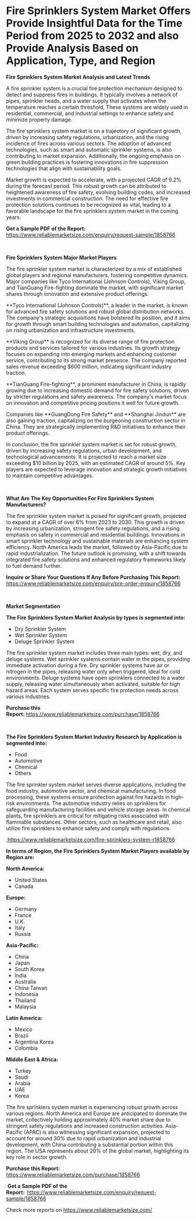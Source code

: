 <p><h1>Fire Sprinklers System Market Offers Provide Insightful Data for the Time Period from 2025 to 2032 and also Provide Analysis Based on Application, Type, and Region</h1></p><p><strong>Fire Sprinklers System Market Analysis and Latest Trends</strong></p>
<p><p>A fire sprinkler system is a crucial fire protection mechanism designed to detect and suppress fires in buildings. It typically involves a network of pipes, sprinkler heads, and a water supply that activates when the temperature reaches a certain threshold. These systems are widely used in residential, commercial, and industrial settings to enhance safety and minimize property damage.</p><p>The fire sprinklers system market is on a trajectory of significant growth, driven by increasing safety regulations, urbanization, and the rising incidence of fires across various sectors. The adoption of advanced technologies, such as smart and automatic sprinkler systems, is also contributing to market expansion. Additionally, the ongoing emphasis on green building practices is fostering innovations in fire suppression technologies that align with sustainability goals.</p><p>Market growth is expected to accelerate, with a projected CAGR of 9.2% during the forecast period. This robust growth can be attributed to heightened awareness of fire safety, evolving building codes, and increased investments in commercial construction. The need for effective fire protection solutions continues to be recognized as vital, leading to a favorable landscape for the fire sprinklers system market in the coming years.</p></p>
<p><strong>Get a Sample PDF of the Report:&nbsp;</strong> <a href="https://www.reliablemarketsize.com/enquiry/request-sample/1858766?utm_campaign=2246&utm_medium=2&utm_source=Github&utm_content=ia&utm_term=19022025&utm_id=fire-sprinklers-system">https://www.reliablemarketsize.com/enquiry/request-sample/1858766</a></p>
<p>&nbsp;</p>
<p><strong>Fire Sprinklers System Major Market Players</strong></p>
<p><p>The fire sprinkler system market is characterized by a mix of established global players and regional manufacturers, fostering competitive dynamics. Major companies like Tyco International (Johnson Controls), Viking Group, and TianGuang Fire-fighting dominate the market, with significant market shares through innovation and extensive product offerings.</p><p>**Tyco International (Johnson Controls)**, a leader in the market, is known for advanced fire safety solutions and robust global distribution networks. The company's strategic acquisitions have bolstered its position, and it aims for growth through smart building technologies and automation, capitalizing on rising urbanization and infrastructure investments.</p><p>**Viking Group** is recognized for its diverse range of fire protection products and services tailored for various industries. Its growth strategy focuses on expanding into emerging markets and enhancing customer service, contributing to its strong market presence. The company reported sales revenue exceeding $600 million, indicating significant industry traction.</p><p>**TianGuang Fire-fighting**, a prominent manufacturer in China, is rapidly growing due to increasing domestic demand for fire safety solutions, driven by stricter regulations and safety awareness. The company's market focus on innovation and competitive pricing positions it well for future growth.</p><p>Companies like **GuangDong Fire Safety** and **Shanghai Jindun** are also gaining traction, capitalizing on the burgeoning construction sector in China. They are strategically implementing R&D initiatives to enhance their product offerings.</p><p>In conclusion, the fire sprinkler system market is set for robust growth, driven by increasing safety regulations, urban development, and technological advancements. It is projected to reach a market size exceeding $10 billion by 2025, with an estimated CAGR of around 5%. Key players are expected to leverage innovation and strategic growth initiatives to maintain competitive advantages.</p></p>
<p>&nbsp;</p>
<p><strong>What Are The Key Opportunities For Fire Sprinklers System Manufacturers?</strong></p>
<p><p>The fire sprinkler system market is poised for significant growth, projected to expand at a CAGR of over 6% from 2023 to 2030. This growth is driven by increasing urbanization, stringent fire safety regulations, and a rising emphasis on safety in commercial and residential buildings. Innovations in smart sprinkler technology and sustainable materials are enhancing system efficiency. North America leads the market, followed by Asia-Pacific due to rapid industrialization. The future outlook is promising, with a shift towards integrated fire safety solutions and enhanced regulatory frameworks likely to fuel demand further.</p></p>
<p><strong>Inquire or Share Your Questions If Any Before Purchasing This Report:</strong> <a href="https://www.reliablemarketsize.com/enquiry/pre-order-enquiry/1858766?utm_campaign=2246&utm_medium=2&utm_source=Github&utm_content=ia&utm_term=19022025&utm_id=fire-sprinklers-system">https://www.reliablemarketsize.com/enquiry/pre-order-enquiry/1858766</a></p>
<p>&nbsp;</p>
<p><strong>Market Segmentation</strong></p>
<p><strong>The Fire Sprinklers System Market Analysis by types is segmented into:</strong></p>
<p><ul><li>Dry Sprinkler System</li><li>Wet Sprinkler System</li><li>Deluge Sprinkler System</li></ul></p>
<p><p>The fire sprinkler system market includes three main types: wet, dry, and deluge systems. Wet sprinkler systems contain water in the pipes, providing immediate activation during a fire. Dry sprinkler systems have air or nitrogen in the pipes, releasing water only when triggered, ideal for cold environments. Deluge systems have open sprinklers connected to a water supply, releasing water simultaneously when activated, suitable for high hazard areas. Each system serves specific fire protection needs across various industries.</p></p>
<p><strong>Purchase this Report:&nbsp;</strong><a href="https://www.reliablemarketsize.com/purchase/1858766?utm_campaign=2246&utm_medium=2&utm_source=Github&utm_content=ia&utm_term=19022025&utm_id=fire-sprinklers-system">https://www.reliablemarketsize.com/purchase/1858766</a></p>
<p>&nbsp;</p>
<p><strong>The Fire Sprinklers System Market Industry Research by Application is segmented into:</strong></p>
<p><ul><li>Food</li><li>Automotive</li><li>Chemical</li><li>Others</li></ul></p>
<p><p>The fire sprinkler system market serves diverse applications, including the food industry, automotive sector, and chemical manufacturing. In food processing, these systems ensure protection against fire hazards in high-risk environments. The automotive industry relies on sprinklers for safeguarding manufacturing facilities and vehicle storage areas. In chemical plants, fire sprinklers are critical for mitigating risks associated with flammable substances. Other sectors, such as healthcare and retail, also utilize fire sprinklers to enhance safety and comply with regulations.</p></p>
<p><a href="https://www.reliablemarketsize.com/fire-sprinklers-system-r1858766?utm_campaign=2246&utm_medium=2&utm_source=Github&utm_content=ia&utm_term=19022025&utm_id=fire-sprinklers-system">&nbsp;https://www.reliablemarketsize.com/fire-sprinklers-system-r1858766</a></p>
<p><strong>In terms of Region, the Fire Sprinklers System Market Players available by Region are:</strong></p>
<p>
    <p> <strong> North America: </strong>
        <ul>
            <li>United States</li>
            <li>Canada</li>
        </ul>
        </p> 
    <p> <strong> Europe: </strong>
        <ul>
            <li>Germany</li>
            <li>France</li>
            <li>U.K.</li>
            <li>Italy</li>
            <li>Russia</li>
        </ul>
        </p> 
    <p> <strong> Asia-Pacific: </strong>
        <ul>
            <li>China</li>
            <li>Japan</li>
            <li>South Korea</li>
            <li>India</li>
            <li>Australia</li>
            <li>China Taiwan</li>
            <li>Indonesia</li>
            <li>Thailand</li>
            <li>Malaysia</li>
        </ul>
        </p> 
    <p> <strong> Latin America: </strong>
        <ul>
            <li>Mexico</li>
            <li>Brazil</li>
            <li>Argentina Korea</li>
            <li>Colombia</li>
        </ul>
        </p> 
    <p> <strong> Middle East & Africa: </strong>
        <ul>
            <li>Turkey</li>
            <li>Saudi</li>
            <li>Arabia</li>
            <li>UAE</li>
            <li>Korea</li>
        </ul>
    </p>
    </p>
<p><p>The fire sprinklers system market is experiencing robust growth across various regions. North America and Europe are anticipated to dominate the market, collectively holding approximately 40% market share due to stringent safety regulations and increased construction activities. Asia-Pacific (APAC) is also witnessing significant expansion, projected to account for around 30% due to rapid urbanization and industrial development, with China contributing a substantial portion within this region. The USA represents about 20% of the global market, highlighting its key role in sector growth.</p></p>
<p><strong>Purchase this Report: </strong><a href="https://www.reliablemarketsize.com/purchase/1858766?utm_campaign=2246&utm_medium=2&utm_source=Github&utm_content=ia&utm_term=19022025&utm_id=fire-sprinklers-system">https://www.reliablemarketsize.com/purchase/1858766</a></p>
<p>&nbsp;<strong>Get a Sample PDF of the Report:&nbsp;&nbsp;</strong><a href="https://www.reliablemarketsize.com/enquiry/request-sample/1858766?utm_campaign=2246&utm_medium=2&utm_source=Github&utm_content=ia&utm_term=19022025&utm_id=fire-sprinklers-system">https://www.reliablemarketsize.com/enquiry/request-sample/1858766</a></p>
<p><strong></strong></p>
<p>Check more reports on <a href="https://www.reliablemarketsize.com/?utm_campaign=2246&utm_medium=2&utm_source=Github&utm_content=ia&utm_term=19022025&utm_id=fire-sprinklers-system">https://www.reliablemarketsize.com/</a></p>